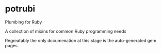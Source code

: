 potrubi
=======

Plumbing for Ruby

A collection of mixins for common Ruby programming needs

Regreatably the only documenation at this stage is the auto-generated gem pages.